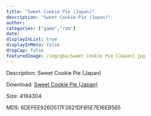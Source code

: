 ```yaml
---
title: "Sweet Cookie Pie (Japan)"
description: "Sweet Cookie Pie (Japan)"
author: 
categories: ["game","rom"]
date: 
displayInList: true
displayInMenu: false
dropCap: false
featuredImage: /img/gba/Sweet Cookie Pie [Japan].jpg
---
```


Description: Sweet Cookie Pie (Japan)

Download: <a style="text-decoration:underline;" href="https://mega.nz/#!ySJW2awT!1c_nRaRSKl4psq56SXe5eftB54TU80tc_M8ONTEa3so" target = "_blank" rel = "nofollow" > Sweet Cookie Pie (Japan)</a>

Size: 4194304

MD5: 6DEFEE926D517F2821DFB5E7E16EB565

